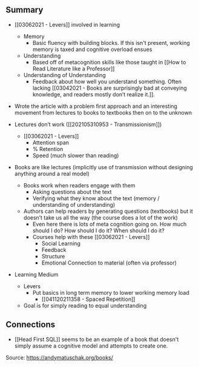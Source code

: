 ## Summary

- [[03062021 - Levers]] involved in learning
	- Memory
		- Basic fluency with building blocks. If this isn't present, working memory is taxed and cognitive overload ensues
	- Understanding
		- Based off of metacognition skills like those taught in [[How to Read Literature like a Professor]]
	- Understanding of Understanding
		- Feedback about how well you understand something. Often lacking [[03042021 - Books are surprisingly bad at conveying knowledge, and readers mostly don’t realize it.]]. 

- Wrote the article with a problem first approach and an interesting movement from lectures to books to textbooks then on to the unknown

- Lectures don’t work ([[202105310953 - Transmissionism]])
    - [[03062021 - Levers]] 
        - Attention span
        - % Retention
        - Speed (much slower than reading)
- Books are like lectures (implicitly use of transmission without designing anything around a real model)
    - Books work when readers engage with them
        - Asking questions about the text
        - Verifying what they know about the text (memory / understanding of understanding)
    - Authors can help readers by generating questions (textbooks) but it doesn’t take us all the way (the course does a lot of the work)
        - Even here there is lots of meta cognition going on. How much should I do? How should I do it? When should I do it? 
        - Courses help with these [[03062021 - Levers]]
            - Social Learning
            - Feedback
            - Structure
            - Emotional Connection to material (often via professor)
- Learning Medium
    - Levers
        - Put basics in long term memory to lower working memory load
            - [[041120211358 - Spaced Repetition]]
    - Goal is for simply reading to equal understanding


## Connections
- [[Head First SQL]] seems to be an example of a book that doesn't simply assume a cognitive model and attempts to create one. 

Source: https://andymatuschak.org/books/